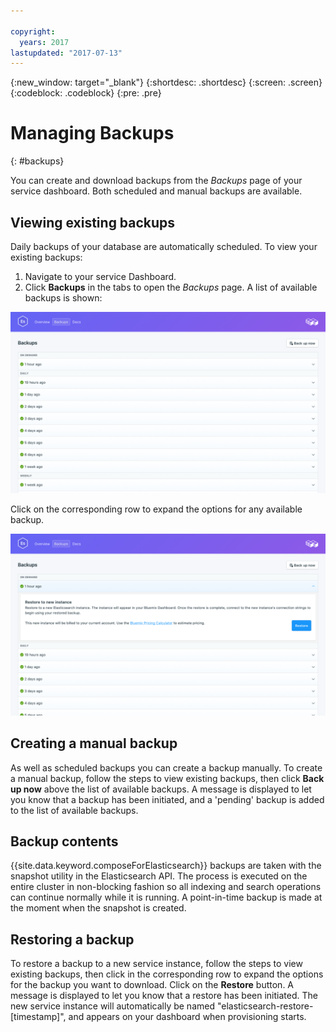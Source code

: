 ```yaml
---

copyright:
  years: 2017
lastupdated: "2017-07-13"
---
```


{:new_window: target="_blank"}
{:shortdesc: .shortdesc}
{:screen: .screen}
{:codeblock: .codeblock}
{:pre: .pre}

# Managing Backups
{: #backups}

You can create and download backups from the *Backups* page of your service dashboard. Both scheduled and manual backups are available.

## Viewing existing backups

Daily backups of your database are automatically scheduled. To view your existing backups:

1. Navigate to your service Dashboard.
2. Click **Backups** in the tabs to open the _Backups_ page. A list of available backups is shown:

  ![Available backups](./images/elastic_search-backups-show.png "A list of available backups.")

Click on the corresponding row to expand the options for any available backup.

![Backup Options](./images/elastic_search-backups-options.png "Options for a backup.") 

## Creating a manual backup

As well as scheduled backups you can create a backup manually. To create a manual backup, follow the steps to view existing backups, then click **Back up now** above the list of available backups. A message is displayed to let you know that a backup has been initiated, and a 'pending' backup is added to the list of available backups.

## Backup contents

{{site.data.keyword.composeForElasticsearch}} backups are taken with the snapshot utility in the Elasticsearch API. The process is executed on the entire cluster in non-blocking fashion so all indexing and search operations can continue normally while it is running. A point-in-time backup is made at the moment when the snapshot is created.

## Restoring a backup
To restore a backup to a new service instance, follow the steps to view existing backups, then click in the corresponding row to expand the options for the backup you want to download. Click on the **Restore** button. A message is displayed to let you know that a restore has been initiated. The new service instance will automatically be named "elasticsearch-restore-[timestamp]", and appears on your dashboard when provisioning starts.
